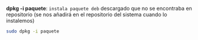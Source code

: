 **dpkg -i paquete**: ``instala paquete deb`` descargado que no se encontraba en repositorio (se nos añadirá en el repositorio del sistema cuando lo instalemos)

```Bash
sudo dpkg -i paquete
```
